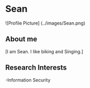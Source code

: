 # Sean
![Profile Picture] (../images/Sean.png)

## About me
[I am Sean. I like biking and Singing.]

## Research Interests
-Information Security